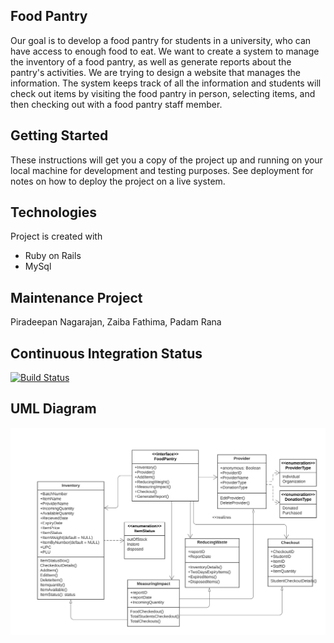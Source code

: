 ## Food Pantry

Our goal is to develop a food pantry for students in a university, who can have access to enough food to eat. We want to create a system to manage the inventory of a food pantry, as well as generate reports about the pantry's activities. We are trying to design a website that manages the information. The system keeps track of all the information and students will check out items by visiting the food pantry in person, selecting items, and then checking out with a food pantry staff member. 

## Getting Started
These instructions will get you a copy of the project up and running on your local machine for development and testing purposes. See deployment for notes on how to deploy the project on a live system.

## Technologies
Project is created with 
* Ruby on Rails
* MySql

## Maintenance Project
Piradeepan Nagarajan, Zaiba Fathima, Padam Rana

## Continuous Integration Status
[![Build Status](https://travis-ci.org/ChicoState/PantryRails.svg?branch=travis)](https://travis-ci.org/ChicoState/PantryRails)

## UML Diagram
![UML of Food Pantry - Ruby on Rails](UML_Pantry_V2.png "PantryRails - UML class diagram of Food Pantry")